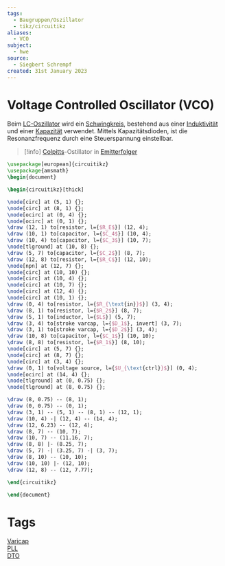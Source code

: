 ```yaml
---
tags:
  - Baugruppen/Oszillator
  - tikz/circuitikz
aliases:
  - VCO
subject:
  - hwe
source:
  - Siegbert Schrempf
created: 31st January 2023
---
```


# Voltage Controlled Oscillator (VCO)

Beim [LC-Oszillator](LC%20Oszillatoren.md) wird ein [Schwingkreis](../../Physik/Schwingkreise.md), bestehend aus einer [Induktivität](../../Elektrotechnik/Induktivitäten.md) und einer [Kapazität](../../Elektrotechnik/Kapazität.md) verwendet. Mittels Kapazitätsdioden, ist die Resonanzfrequenz durch eine Steuerspannung einstellbar.

> [!info] [Colpitts](Colpitts%20Oszillator.md)-Ostillator in [Emitterfolger](../Halbleiter/Emitterfolger.md)  
>

```tikz
\usepackage[european]{circuitikz}
\usepackage{amsmath}
\begin{document}

\begin{circuitikz}[thick]

\node[circ] at (5, 1) {};
\node[circ] at (8, 1) {};
\node[ocirc] at (0, 4) {};
\node[ocirc] at (0, 1) {};
\draw (12, 1) to[resistor, l={$R_E$}] (12, 4);
\draw (10, 1) to[capacitor, l={$C_4$}] (10, 4);
\draw (10, 4) to[capacitor, l={$C_3$}] (10, 7);
\node[tlground] at (10, 8) {};
\draw (5, 7) to[capacitor, l={$C_2$}] (8, 7);
\draw (12, 8) to[resistor, l={$R_C$}] (12, 10);
\node[npn] at (12, 7) {};
\node[circ] at (10, 10) {};
\node[circ] at (10, 4) {};
\node[circ] at (10, 7) {};
\node[circ] at (12, 4) {};
\node[circ] at (10, 1) {};
\draw (0, 4) to[resistor, l={$R_{\text{in}}$}] (3, 4);
\draw (8, 1) to[resistor, l={$R_2$}] (8, 7);
\draw (5, 1) to[inductor, l={$L$}] (5, 7);
\draw (3, 4) to[stroke varcap, l={$D_1$}, invert] (3, 7);
\draw (3, 1) to[stroke varcap, l={$D_2$}] (3, 4);
\draw (10, 8) to[capacitor, l={$C_1$}] (10, 10);
\draw (8, 8) to[resistor, l={$R_1$}] (8, 10);
\node[circ] at (5, 7) {};
\node[circ] at (8, 7) {};
\node[circ] at (3, 4) {};
\draw (0, 1) to[voltage source, l={$U_{\text{ctrl}}$}] (0, 4);
\node[ocirc] at (14, 4) {};
\node[tlground] at (0, 0.75) {};
\node[tlground] at (8, 0.75) {};

\draw (8, 0.75) -- (8, 1);
\draw (0, 0.75) -- (0, 1);
\draw (3, 1) -- (5, 1) -- (8, 1) -- (12, 1);
\draw (10, 4) -| (12, 4) -- (14, 4);
\draw (12, 6.23) -- (12, 4);
\draw (8, 7) -- (10, 7);
\draw (10, 7) -- (11.16, 7);
\draw (8, 8) |- (8.25, 7);
\draw (5, 7) -| (3.25, 7) -| (3, 7);
\draw (8, 10) -- (10, 10);
\draw (10, 10) |- (12, 10);
\draw (12, 8) -- (12, 7.77);

\end{circuitikz}

\end{document}
```

# Tags

[Varicap](../Kapazitäts-Diode.md)  
[PLL](Phase%20Locked%20Loop.md)  
[DTO](Discrete%20Time%20Oscillator.md)
